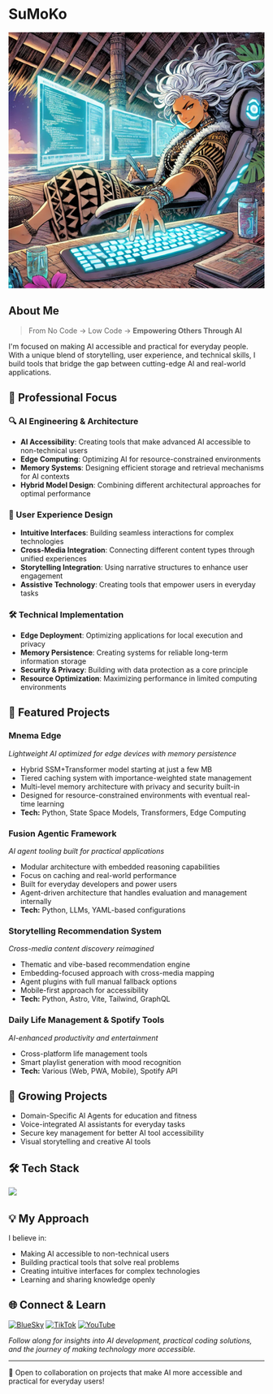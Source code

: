 # SuMoKo

![Header](./assets/sumoko.webp)

## About Me
> From No Code → Low Code → **Empowering Others Through AI**

I'm focused on making AI accessible and practical for everyday people. With a unique blend of storytelling, user experience, and technical skills, I build tools that bridge the gap between cutting-edge AI and real-world applications.

## 💼 Professional Focus

### 🔍 AI Engineering & Architecture
- **AI Accessibility**: Creating tools that make advanced AI accessible to non-technical users
- **Edge Computing**: Optimizing AI for resource-constrained environments
- **Memory Systems**: Designing efficient storage and retrieval mechanisms for AI contexts
- **Hybrid Model Design**: Combining different architectural approaches for optimal performance

### 🧩 User Experience Design
- **Intuitive Interfaces**: Building seamless interactions for complex technologies
- **Cross-Media Integration**: Connecting different content types through unified experiences
- **Storytelling Integration**: Using narrative structures to enhance user engagement
- **Assistive Technology**: Creating tools that empower users in everyday tasks

### 🛠️ Technical Implementation
- **Edge Deployment**: Optimizing applications for local execution and privacy
- **Memory Persistence**: Creating systems for reliable long-term information storage
- **Security & Privacy**: Building with data protection as a core principle
- **Resource Optimization**: Maximizing performance in limited computing environments

## 🚀 Featured Projects

### Mnema Edge
*Lightweight AI optimized for edge devices with memory persistence*
- Hybrid SSM+Transformer model starting at just a few MB
- Tiered caching system with importance-weighted state management
- Multi-level memory architecture with privacy and security built-in
- Designed for resource-constrained environments with eventual real-time learning
- **Tech:** Python, State Space Models, Transformers, Edge Computing

### Fusion Agentic Framework
*AI agent tooling built for practical applications*
- Modular architecture with embedded reasoning capabilities
- Focus on caching and real-world performance
- Built for everyday developers and power users
- Agent-driven architecture that handles evaluation and management internally
- **Tech:** Python, LLMs, YAML-based configurations

### Storytelling Recommendation System
*Cross-media content discovery reimagined*
- Thematic and vibe-based recommendation engine
- Embedding-focused approach with cross-media mapping
- Agent plugins with full manual fallback options
- Mobile-first approach for accessibility
- **Tech:** Python, Astro, Vite, Tailwind, GraphQL

### Daily Life Management & Spotify Tools
*AI-enhanced productivity and entertainment*
- Cross-platform life management tools
- Smart playlist generation with mood recognition
- **Tech:** Various (Web, PWA, Mobile), Spotify API

## 🌱 Growing Projects
- Domain-Specific AI Agents for education and fitness
- Voice-integrated AI assistants for everyday tasks
- Secure key management for better AI tool accessibility
- Visual storytelling and creative AI tools

## 🛠️ Tech Stack
<p align="left">
  <img src="https://skillicons.dev/icons?i=ts,py,graphql,aws,googlecloud,astro,fastapi,nodejs,nextjs,react,prisma,postgres,mongodb,sqlite,tensorflow,docker" />
</p>

## 💡 My Approach
I believe in:
- Making AI accessible to non-technical users
- Building practical tools that solve real problems
- Creating intuitive interfaces for complex technologies
- Learning and sharing knowledge openly

## 🌐 Connect & Learn
[![BlueSky](https://img.shields.io/badge/BlueSky-%230285FF.svg?logo=bluesky&logoColor=white)](https://bsky.app/profile/sumokoxyz.bsky.social)
[![TikTok](https://img.shields.io/badge/TikTok-%23808080.svg?logo=TikTok&logoColor=white)](https://tiktok.com/@sumoko.xyz)
[![YouTube](https://img.shields.io/badge/YouTube-%23FF0000.svg?logo=YouTube&logoColor=white)](https://www.youtube.com/@SuMoKo-com)

*Follow along for insights into AI development, practical coding solutions, and the journey of making technology more accessible.*

---
💬 Open to collaboration on projects that make AI more accessible and practical for everyday users!
